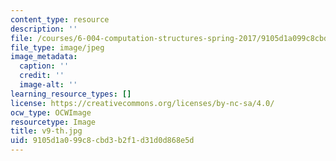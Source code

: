 ```yaml
---
content_type: resource
description: ''
file: /courses/6-004-computation-structures-spring-2017/9105d1a099c8cbd3b2f1d31d0d868e5d_v9-th.jpg
file_type: image/jpeg
image_metadata:
  caption: ''
  credit: ''
  image-alt: ''
learning_resource_types: []
license: https://creativecommons.org/licenses/by-nc-sa/4.0/
ocw_type: OCWImage
resourcetype: Image
title: v9-th.jpg
uid: 9105d1a0-99c8-cbd3-b2f1-d31d0d868e5d
---
```

